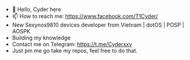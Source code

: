 - 👋 Hello, Cyder here
- 📫 How to reach me: https://www.facebook.com/T1Cyder/
- New Sexynos9810 devices developer from Vietnam | dotOS | POSP | AOSPK
- Building my knowledge
- Contact me on Telegram: https://t.me/Cyderxxv
- Just pm me go take my repos, feel free to do that.

<!---
CyderVII28x03/CyderVII28x03 is a ✨ special ✨ repository because its `README.md` (this file) appears on your GitHub profile.
You can click the Preview link to take a look at your changes.
--->
